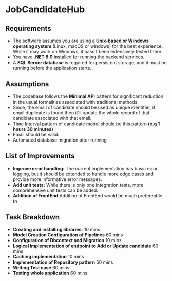 # JobCandidateHub

## Requirements
- The software assumes you are using a **Unix-based or Windows operating system** (Linux, macOS or windows) for the best experience. While it may work on Windows, it hasn’t been extensively tested there.
- You have **.NET 8.0** installed for running the backend services.
- A **SQL Server database** is required for persistent storage, and it must be running before the application starts.

## Assumptions
- The codebase follows the **Minimal API** pattern for significant reduction in the usual formalities associated with traditional methods.
- Since, the email of candidate should be used as unique identifier, if email duplicate is found then it'll update the whole record of that candidate associated with that email.
- Time Interval pattern of candidate model should be this pattern **(e.g 1 hours 30 minutes)**
- Email should be valid.
- Automated database migration after running

## List of Improvements
- **Improve error handling:** The current implementation has basic error logging, but it should be extended to handle more edge cases and provide more informative error messages.
- **Add unit tests:** While there is only one integration tests, more comprehensive unit tests can be added.
- **Addition of FrontEnd** Addition of FrontEnd would be much prefereable to 

## Task Breakdown
- **Creating and installing libraries:** 10 mins
- **Model Creation Configuration of Pipelines** 60 mins
- **Configuration of Dbcontext and Migration** 10 mins
- **Logical implementation of endpoint to Add or Update candidate** 60 mins
- **Caching implementation** 10 mins
- **Implementation of Repository pattern** 50 mins
- **Writing Test case** 60 mins
- **Testing whole application** 60 mins

